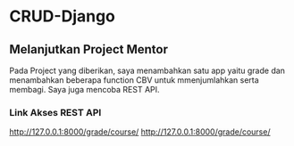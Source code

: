 # CRUD-Django

## Melanjutkan Project Mentor
Pada Project yang diberikan, saya menambahkan satu app yaitu grade dan menambahkan beberapa function CBV untuk mmenjumlahkan serta membagi. Saya juga mencoba REST API.

### Link Akses REST API
http://127.0.0.1:8000/grade/course/
http://127.0.0.1:8000/grade/course/<id>
